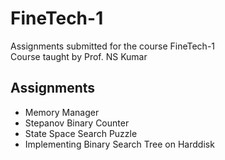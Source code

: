 # FineTech-1
Assignments submitted for the course FineTech-1  
Course taught by Prof. NS Kumar

## Assignments 
* Memory Manager
* Stepanov Binary Counter 
* State Space Search Puzzle
* Implementing Binary Search Tree on Harddisk 
